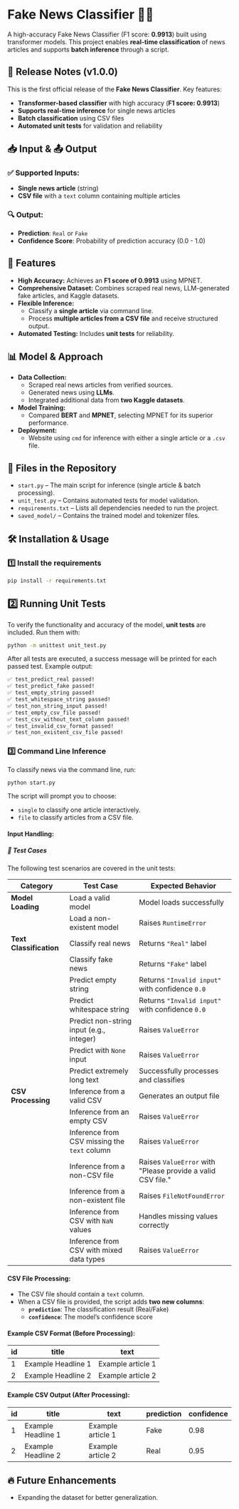 # Fake News Classifier 📰🤖  

A high-accuracy Fake News Classifier (F1 score: **0.9913**) built using transformer models. This project enables **real-time classification** of news articles and supports **batch inference** through a script.
## 📌 Release Notes (v1.0.0)
This is the first official release of the **Fake News Classifier**. Key features:
- **Transformer-based classifier** with high accuracy (**F1 score: 0.9913**)
- **Supports real-time inference** for single news articles
- **Batch classification** using CSV files
- **Automated unit tests** for validation and reliability

## 📥 Input & 📤 Output
### ✅ Supported Inputs:
- **Single news article** (string)
- **CSV file** with a `text` column containing multiple articles

### 🔍 Output:
- **Prediction**: `Real` or `Fake`
- **Confidence Score**: Probability of prediction accuracy (0.0 - 1.0)

## 🚀 Features  
- **High Accuracy:** Achieves an **F1 score of 0.9913** using MPNET.  
- **Comprehensive Dataset:** Combines scraped real news, LLM-generated fake articles, and Kaggle datasets.  
- **Flexible Inference:**  
  - Classify a **single article** via command line.  
  - Process **multiple articles from a CSV file** and receive structured output.  
- **Automated Testing:** Includes **unit tests** for reliability.  

## 📊 Model & Approach  
- **Data Collection:**  
  - Scraped real news articles from verified sources.  
  - Generated news using **LLMs**.  
  - Integrated additional data from **two Kaggle datasets**.  
- **Model Training:**  
  - Compared **BERT** and **MPNET**, selecting MPNET for its superior performance.  
- **Deployment:**  
  - Website using `cmd` for inference with either a single article or a `.csv` file.  
## 📂 Files in the Repository

- `start.py` – The main script for inference (single article & batch processing).
- `unit_test.py` – Contains automated tests for model validation.
- `requirements.txt` – Lists all dependencies needed to run the project.
- `saved_model/` – Contains the trained model and tokenizer files.

## 🛠 Installation & Usage  

### 1️⃣ Install the requirements 
```bash
pip install -r requirements.txt
```
## 2️⃣ Running Unit Tests  
To verify the functionality and accuracy of the model, **unit tests** are included. Run them with:  
```bash
python -m unittest unit_test.py
```
After all tests are executed, a success message will be printed for each passed test.
Example output:
```bash
✅ test_predict_real passed!
✅ test_predict_fake passed!
✅ test_empty_string passed!
✅ test_whitespace_string passed!
✅ test_non_string_input passed!
✅ test_empty_csv_file passed!
✅ test_csv_without_text_column passed!
✅ test_invalid_csv_format passed!
✅ test_non_existent_csv_file passed!
```

### 3️⃣ Command Line Inference  
To classify news via the command line, run:  
```bash
python start.py
```
The script will prompt you to choose:
- `single` to classify one article interactively.
- `file` to classify articles from a CSV file.

#### Input Handling:
##### 🧪 Test Cases

The following test scenarios are covered in the unit tests:

| **Category**           | **Test Case**                                             | **Expected Behavior** |
|-----------------------|--------------------------------------------------------|----------------------|
| **Model Loading**     | Load a valid model                                      | Model loads successfully |
|                      | Load a non-existent model                               | Raises `RuntimeError` |
| **Text Classification** | Classify real news                                   | Returns `"Real"` label |
|                      | Classify fake news                                    | Returns `"Fake"` label |
|                      | Predict empty string                                  | Returns `"Invalid input"` with confidence `0.0` |
|                      | Predict whitespace string                             | Returns `"Invalid input"` with confidence `0.0` |
|                      | Predict non-string input (e.g., integer)              | Raises `ValueError` |
|                      | Predict with `None` input                             | Raises `ValueError` |
|                      | Predict extremely long text                           | Successfully processes and classifies |
| **CSV Processing**    | Inference from a valid CSV                            | Generates an output file |
|                      | Inference from an empty CSV                           | Raises `ValueError` |
|                      | Inference from CSV missing the `text` column          | Raises `ValueError` |
|                      | Inference from a non-CSV file                         | Raises `ValueError` with "Please provide a valid CSV file." |
|                      | Inference from a non-existent file                    | Raises `FileNotFoundError` |
|                      | Inference from CSV with `NaN` values                  | Handles missing values correctly |
|                      | Inference from CSV with mixed data types              | Raises `ValueError` |


#### CSV File Processing:
- The CSV file should contain a `text` column.
- When a CSV file is provided, the script adds **two new columns**:
  - **`prediction`**: The classification result (Real/Fake)
  - **`confidence`**: The model’s confidence score

#### Example CSV Format (Before Processing):
| id | title               | text               |
|----|---------------------|--------------------|
| 1  | Example Headline 1 | Example article 1 |
| 2  | Example Headline 2 | Example article 2 |

#### Example CSV Output (After Processing):
| id | title               | text               | prediction | confidence |
|----|---------------------|--------------------|------------|------------|
| 1  | Example Headline 1 | Example article 1 | Fake       | 0.98       |
| 2  | Example Headline 2 | Example article 2 | Real       | 0.95       |

## 🔥 Future Enhancements
- Expanding the dataset for better generalization.

